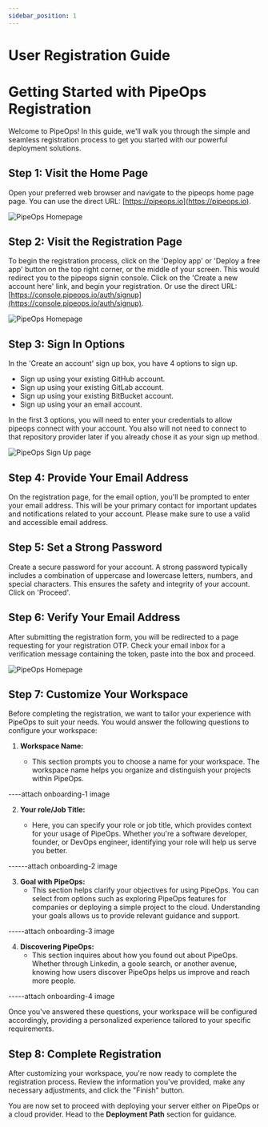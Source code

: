 ```yaml
---
sidebar_position: 1
---
```


# User Registration Guide

# Getting Started with PipeOps Registration

Welcome to PipeOps! In this guide, we'll walk you through the simple and seamless registration process to get you started with our powerful deployment solutions.

## Step 1: Visit the Home Page

Open your preferred web browser and navigate to the pipeops home page page. You can use the direct URL: [https://pipeops.io](https://pipeops.io).

<!-- ![PipeOps homepage](https://pub-30c11acc143348fcae20835653c5514d.r2.dev//20/25/homepage_d3d284d5fd.png) -->

<div className="bg1"><img src="https://pub-30c11acc143348fcae20835653c5514d.r2.dev//20/25/homepage_d3d284d5fd.png" alt="PipeOps Homepage" /></div>

## Step 2: Visit the Registration Page

To begin the registration process, click on the 'Deploy app' or 'Deploy a free app' button on the top right corner, or the middle of your screen. This would redirect you to the pipeops signin console. Click on the 'Create a new account here' link, and begin your registration. Or use the direct URL: [https://console.pipeops.io/auth/signup](https://console.pipeops.io/auth/signup).

<!-- ![PipeOps homepage](https://pub-30c11acc143348fcae20835653c5514d.r2.dev//20/25/homepage1_331e37d64b.png) -->

<div className="bg1"><img src="https://pub-30c11acc143348fcae20835653c5514d.r2.dev//20/25/homepage1_331e37d64b.png" alt="PipeOps Homepage" /></div>

## Step 3: Sign In Options

In the 'Create an account' sign up box, you have 4 options to sign up.

- Sign up using your existing GitHub account.
- Sign up using your existing GitLab account.
- Sign up using your existing BitBucket account.
- Sign up using your an email account.

In the first 3 options, you will need to enter your credentials to allow pipeops connect with your account. You also will not need to connect to that repository provider later if you already chose it as your sign up method.

<!-- ![PipeOps homepage](https://pub-30c11acc143348fcae20835653c5514d.r2.dev//20/25/signin_b8cfb0bcd8.png) -->

<div className="bg1"><img src="https://pub-30c11acc143348fcae20835653c5514d.r2.dev//20/25/signuppage_b05d421a26.png" alt="PipeOps Sign Up page" /></div>

## Step 4: Provide Your Email Address

On the registration page, for the email option, you'll be prompted to enter your email address. This will be your primary contact for important updates and notifications related to your account. Please make sure to use a valid and accessible email address.

## Step 5: Set a Strong Password

Create a secure password for your account. A strong password typically includes a combination of uppercase and lowercase letters, numbers, and special characters. This ensures the safety and integrity of your account. Click on 'Proceed'.

## Step 6: Verify Your Email Address

After submitting the registration form, you will be redirected to a page requesting for your registration OTP. Check your email inbox for a verification message containing the token, paste into the box and proceed.

<!-- ![PipeOps homepage](https://pub-30c11acc143348fcae20835653c5514d.r2.dev//20/25/otp_a12ad0250c.png) -->

<div className="bg1"><img src="https://pub-30c11acc143348fcae20835653c5514d.r2.dev//20/25/otp_a12ad0250c.png" alt="PipeOps Homepage" /></div>

## Step 7: Customize Your Workspace

Before completing the registration, we want to tailor your experience with PipeOps to suit your needs. You would answer the following questions to configure your workspace:

1. **Workspace Name:**

   - This section prompts you to choose a name for your workspace. The workspace name helps you organize and distinguish your projects within PipeOps.

----attach onboarding-1 image

2. **Your role/Job Title:**

   - Here, you can specify your role or job title, which provides context for your usage of PipeOps. Whether you're a software developer, founder, or DevOps engineer, identifying your role will help us serve you better.

------attach onboarding-2 image

3. **Goal with PipeOps:**
   - This section helps clarify your objectives for using PipeOps. You can select from options such as exploring PipeOps features for companies or deploying a simple project to the cloud. Understanding your goals allows us to provide relevant guidance and support.

-----attach onboarding-3 image

4. **Discovering PipeOps:**
   - This section inquires about how you found out about PipeOps. Whether through Linkedin, a goole search, or another avenue, knowing how users discover PipeOps helps us improve and reach more people.

-----attach onboarding-4 image

Once you've answered these questions, your workspace will be configured accordingly, providing a personalized experience tailored to your specific requirements.

## Step 8: Complete Registration

After customizing your workspace, you're now ready to complete the registration process. Review the information you've provided, make any necessary adjustments, and click the "Finish" button.

You are now set to proceed with deploying your server either on PipeOps or a cloud provider. Head to the **Deployment Path** section for guidance.
